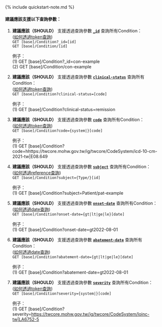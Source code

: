 {% include quickstart-note.md %}

#### 建議應該支援以下查詢參數：

1. **建議應該（SHOULD）** 支援透過查詢參數 **[`_id`](SearchParameter-Condition-id.html)** 查詢所有Condition：               
    ([如何透過token查詢](http://hl7.org/fhir/R4/search.html#token))  
    `GET [base]/Condition?_id=[id]`  
    `GET [base]/Condition/[id]`

    例子：  
      (1) GET [base]/Condition?_id=con-example  
      (2) GET [base]/Condition/con-example


2. **建議應該（SHOULD）** 支援透過查詢參數 **[`clinical-status`](SearchParameter-Condition-clinical-status.html)** 查詢所有Condition：      
    ([如何透過token查詢](http://hl7.org/fhir/R4/search.html#token))  
    `GET [base]/Condition?clinical-status=[code]`

    例子：  
      (1) GET [base]/Condition?clinical-status=remission


3. **建議應該（SHOULD）** 支援透過查詢參數 **[`code`](SearchParameter-Condition-code.html)** 查詢所有Condition：    
    ([如何透過token查詢](http://hl7.org/fhir/R4/search.html#token))  
    `GET [base]/Condition?code={system|}[code]`

    例子：  
      (1) GET [base]/Condition?code=hhttps://twcore.mohw.gov.tw/ig/twcore/CodeSystem/icd-10-cm-2021-tw|E08.649


4. **建議應該（SHOULD）** 支援透過查詢參數 **[`subject`](SearchParameter-Condition-subject.html)** 查詢所有Condition：    
    ([如何透過reference查詢](http://hl7.org/fhir/R4/search.html#reference))    
    `GET [base]/Condition?subject={Type/}[id]`

    例子：  
      (1) GET [base]/Condition?subject=Patient/pat-example


5. **建議應該（SHOULD）** 支援透過查詢參數 **[`onset-date`](SearchParameter-Condition-onset-date.html)** 查詢所有Condition：    
    ([如何透過date查詢](http://hl7.org/fhir/R4/search.html#date))  
    `GET [base]/Condition?onset-date={gt|lt|ge|le}[date]`

    例子：  
      (1) GET [base]/Condition?onset-date=gt2022-08-01


6. **建議應該（SHOULD）** 支援透過查詢參數 **[`abatement-date`](SearchParameter-Condition-abatement-date.html)** 查詢所有Condition：    
    ([如何透過date查詢](http://hl7.org/fhir/R4/search.html#date))     
    `GET [base]/Condition?abatement-date={gt|lt|ge|le}[date]`

    例子：  
      (1) GET [base]/Condition?abatement-date=gt2022-08-01


7. **建議應該（SHOULD）** 支援透過查詢參數 **[`severity`](SearchParameter-Condition-severity.html)** 查詢所有Condition：  
    ([如何透過token查詢](http://hl7.org/fhir/R4/search.html#token))  
    `GET [base]/Condition?severity={system|}[code]`  

    例子：  
      (1) GET [base]/Condition?severity=https://twcore.mohw.gov.tw/ig/twcore/CodeSystem/loinc-tw|LA6752-5